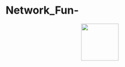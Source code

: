 # Network_Fun-


<div id="header" align="center">
  <img src="https://media.giphy.com/media/M9gbBd9nbDrOTu1Mqx/giphy.gif](https://cdnl.iconscout.com/lottie/premium/preview-watermark/cloud-computing-9888746-8049015.mp4)https://cdnl.iconscout.com/lottie/premium/preview-watermark/cloud-computing-9888746-8049015.mp4" width="100"/>
</div>
